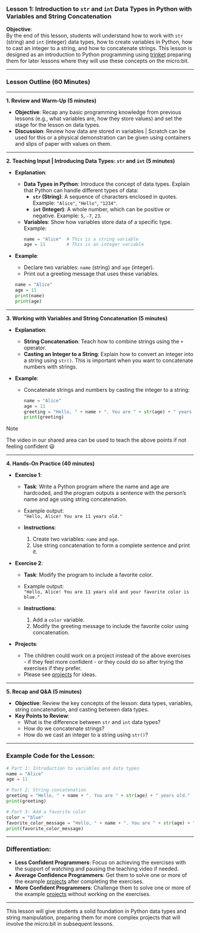 ### Lesson 1: Introduction to `str` and `int` Data Types in Python with Variables and String Concatenation

**Objective**:  
By the end of this lesson, students will understand how to work with `str` (string) and `int` (integer) data types, how to create variables in Python, how to cast an integer to a string, and how to concatenate strings. This lesson is designed as an introduction to Python programming using [trinket](https://trinket.io/python3) preparing them for later lessons where they will use these concepts on the micro:bit.

---

### Lesson Outline (60 Minutes)

---

**1. Review and Warm-Up (5 minutes)**

- **Objective**: Recap any basic programming knowledge from previous lessons (e.g., what variables are, how they store values) and set the stage for the lesson on data types.
- **Discussion**: Review how data are stored in variables | Scratch can be used for this or a physical demonstration can be given using containers and slips of paper with values on them.

---

**2. Teaching Input | Introducing Data Types: `str` and `int` (5 minutes)**

- **Explanation**:
  - **Data Types in Python**: Introduce the concept of data types. Explain that Python can handle different types of data:
    - **`str` (String)**: A sequence of characters enclosed in quotes. Example: `"Alice"`, `"Hello"`, `"1234"`.
    - **`int` (Integer)**: A whole number, which can be positive or negative. Example: `5`, `-7`, `23`.
  - **Variables**: Show how variables store data of a specific type. Example: 
    ```python
    name = "Alice"  # This is a string variable
    age = 11        # This is an integer variable
    ```

- **Example**:
    - Declare two variables: `name` (string) and `age` (integer).
    - Print out a greeting message that uses these variables.
    ```python
    name = "Alice"
    age = 11
    print(name)
    print(age)
    ```

---

**3. Working with Variables and String Concatenation (5 minutes)**

- **Explanation**:
  - **String Concatenation**: Teach how to combine strings using the `+` operator.
  - **Casting an Integer to a String**: Explain how to convert an integer into a string using `str()`. This is important when you want to concatenate numbers with strings.

- **Example**:
  - Concatenate strings and numbers by casting the integer to a string:
    ```python
    name = "Alice"
    age = 11
    greeting = "Hello, " + name + ". You are " + str(age) + " years old."
    print(greeting)
    ```
>[!NOTE]
>The video in our shared area can be used to teach the above points if not feeling confident :smiley:

---

**4. Hands-On Practice (40 minutes)**

- **Exercise 1**: 
  - **Task**: Write a Python program where the name and age are hardcoded, and the program outputs a sentence with the person’s name and age using string concatenation.
  - Example output:  
    `"Hello, Alice! You are 11 years old."`
  
  - **Instructions**:
    1. Create two variables: `name` and `age`.
    2. Use string concatenation to form a complete sentence and print it.

- **Exercise 2**: 
  - **Task**: Modify the program to include a favorite color.
  - Example output:  
    `"Hello, Alice! You are 11 years old and your favorite color is blue."`
  
  - **Instructions**:
    1. Add a `color` variable.
    2. Modify the greeting message to include the favorite color using concatenation.

- **Projects**:
  - The children could work on a project instead of the above exercises - if they feel more confident - or they could do so after trying the exercises if they prefer.
  - Please see [projects](projects.md) for ideas.

---

**5. Recap and Q&A (5 minutes)**

- **Objective**: Review the key concepts of the lesson: data types, variables, string concatenation, and casting between data types.
- **Key Points to Review**:
  - What is the difference between `str` and `int` data types?
  - How do we concatenate strings?
  - How do we cast an integer to a string using `str()`?

---

### Example Code for the Lesson:

```python
# Part 1: Introduction to variables and data types
name = "Alice"
age = 11

# Part 2: String concatenation
greeting = "Hello, " + name + ". You are " + str(age) + " years old."
print(greeting)

# Part 3: Add a favorite color
color = "blue"
favorite_color_message = "Hello, " + name + ". You are " + str(age) + " years old and your favorite color is " + color + "."
print(favorite_color_message)
```

---

### Differentiation:

- **Less Confident Programmers**: Focus on achieving the exercises with the support of watching and pausing the teaching video if needed.
- **Average Confidence Programmers**: Get them to solve one or more of the example [projects](projects.md) after completing the exercises.
- **More Confident Programmers**: Challenge them to solve one or more of the example [projects](projects.md) without working on the exercises.

---

This lesson will give students a solid foundation in Python data types and string manipulation, preparing them for more complex projects that will involve the micro:bit in subsequent lessons.
